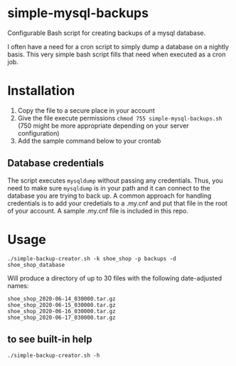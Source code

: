 # simple-mysql-backups
Configurable Bash script for creating backups of a mysql database.

I often have a need for a cron script to simply dump a database on a nightly basis.
This very simple bash script fills that need when executed as a cron job.

# Installation
1. Copy the file to a secure place in your account
2. Give the file execute permissions `chmod 755 simple-mysql-backups.sh` 
(750 might be more appropriate depending on your server configuration)
3. Add the sample command below to your crontab

## Database credentials
The script executes `mysqldump` without passing any credentials. Thus, you 
need to make sure `mysqldump` is in your path and it can connect to the
database you are trying to back up. A common approach for handling credentials
is to add your credetials to a .my.cnf and put that file in the root of your
account. A sample .my.cnf file is included in this repo.

# Usage
`./simple-backup-creator.sh -k shoe_shop -p backups -d shoe_shop_database`

Will produce a directory of up to 30 files with the following date-adjusted names:

    shoe_shop_2020-06-14_030000.tar.gz
    shoe_shop_2020-06-15_030000.tar.gz
    shoe_shop_2020-06-16_030000.tar.gz
    shoe_shop_2020-06-17_030000.tar.gz

## to see built-in help
`./simple-backup-creator.sh -h`
